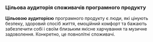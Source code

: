 ### Цільова аудиторія споживачів програмного продукту

**Цільовою аудиторією** програмного продукту є люди, які цінують безпеку, здоровий спосіб життя, емоційний комфорт та бажають забезпечити собі і своїм близьким якісне харчування та музичне задоволення. Конкретно, це повнолітні споживачі.

